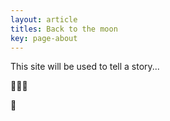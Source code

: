 ```yaml
---
layout: article
titles: Back to the moon 
key: page-about
---
```




This site will be used to tell a story... 

:star2::star2::star2:

:heart_decoration:


